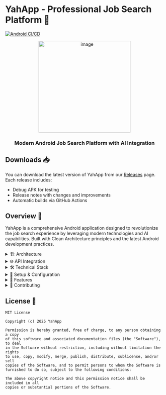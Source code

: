 # YahApp - Professional Job Search Platform 🚀

[![Android CI/CD](https://github.com/DGOSalazar/yahApp/actions/workflows/android.yml/badge.svg)](https://github.com/DGOSalazar/yahApp/actions/workflows/android.yml)

<div align="center">
  <img width="292" alt="image" src="https://github.com/user-attachments/assets/97af0d84-6a84-4e02-ae30-c6f01b9a574b" />

  <h3>Modern Android Job Search Platform with AI Integration</h3>
</div>

## Downloads 📥

You can download the latest version of YahApp from our [Releases](https://github.com/DGOSalazar/yahApp/releases) page. Each release includes:
- Debug APK for testing
- Release notes with changes and improvements
- Automatic builds via GitHub Actions

## Overview 📱

YahApp is a comprehensive Android application designed to revolutionize the job search experience by leveraging modern technologies and AI capabilities. Built with Clean Architecture principles and the latest Android development practices.

<details>
<summary>🏗️ Architecture</summary>

### Clean Architecture Implementation

```
com.cortech.yahapp/
├── core/                          # Core functionality shared across features
│   ├── data/                      # Data layer implementation
│   │   ├── api/                   # API interfaces and services
│   │   ├── local/                 # Local storage implementations
│   │   ├── model/                 # Data models and DTOs
│   │   │   ├── auth/              # Authentication models
│   │   │   └── recommendation/    # Recommendation models
│   │   └── repository/            # Repository implementations
│   ├── di/                        # Dependency injection modules
│   ├── domain/                    # Business logic & use cases
│   │   ├── model/                 # Domain models
│   │   │   ├── auth/              # Authentication domain models
│   │   │   └── chat/              # Chat domain models
│   │   ├── repository/            # Repository interfaces
│   │   └── usecase/               # Use cases by feature
│   │       ├── auth/              # Authentication use cases
│   │       ├── chat/              # Chat use cases
│   │       └── profile/           # Profile use cases
│   ├── navigation/                # Navigation components
│   ├── presentation/              # Shared UI components
│   │   ├── components/            # Reusable composables
│   │   └── theme/                 # App theming
│   └── utils/                     # Utility classes
└── features/                      # Feature modules
    ├── home/                      # Home feature
    │   ├── model/                 # Feature-specific models
    │   │   └── state/             # UI state management
    │   ├── screen/                # UI screens
    │   │   └── component/         # Screen-specific components
    │   └── viewmodel/             # ViewModels
    ├── profile/                   # Profile management
    │   ├── model/                 # Profile models
    │   ├── view/                  # Profile UI
    │   │   └── component/         # Profile components
    │   └── viewmodel/             # Profile ViewModels
    ├── register/                  # User registration
    │   ├── model/                 # Registration models
    │   ├── view/                  # Registration UI
    │   └── viewmodel/             # Registration ViewModels
    └── splash/                    # App initialization
        ├── model/                 # Splash models
        ├── view/                  # Splash screen
        └── viewmodel/             # Splash ViewModels
```

### Architecture Flow Diagram

```mermaid
graph TD
    subgraph Presentation Layer
        UI[UI Components] --> |State & Events| VM[ViewModels]
        VM --> |UI State| UI
    end
    
    subgraph Domain Layer
        VM --> |Execute| UC[Use Cases]
        UC --> |Domain Models| VM
        UC --> |Repository Interface| R[Repositories]
    end
    
    subgraph Data Layer
        R --> |Implementation| RI[Repository Impl]
        RI --> |DTOs| API[API Service]
        RI --> |Local Data| LS[Local Storage]
        API --> |Network| BE[Backend Services]
        BE --> |Response| API
        API --> |Mapped Models| RI
        LS --> |Cached Data| RI
    end
    
    style Presentation Layer fill:#e1f5fe,stroke:#01579b
    style Domain Layer fill:#f3e5f5,stroke:#4a148c
    style Data Layer fill:#e8f5e9,stroke:#1b5e20
```
</details>

<details>
<summary>🌐 API Integration</summary>

### External Services

1. **User Authentication & Profile API**
   ```
   Base URL: https://hackaton-rails-api.duckdns.org:3000
   Endpoints:
   - GET /users/?name={user_name}
   - POST /users/
   ```

2. **Job Positions API**
   ```
   Base URL: https://api-ai-solution.vercel.app
   Endpoints:
   - GET /jobs/recommended
   - POST /jobs/position
   ```

3. **Google Gemini AI Integration**
   - CV Analysis
   - Job Recommendations
   - Natural Language Chat

</details>

<details>
<summary>🛠️ Technical Stack</summary>

### Core Technologies

- **UI Framework**: Jetpack Compose
- **Architecture**: MVVM + Clean Architecture
- **Dependency Injection**: Hilt
- **Networking**: Retrofit 2.9.0 + OkHttp 4.12.0
- **JSON Parsing**: Gson 2.10.1
- **Async Operations**: Kotlin Coroutines & Flow
- **Local Storage**: SharedPreferences
- **AI Integration**: Google Gemini

### Key Features

- Material 3 Design
- Dark/Light Theme Support
- PDF Processing
- Real-time Chat
- AI-powered Job Matching
- Profile Management
- Secure Authentication

</details>

<details>
<summary>🔧 Setup & Configuration</summary>

### Prerequisites

- Android Studio Hedgehog or later
- JDK 17
- Android SDK 34
- Kotlin 1.9.0

### Configuration

1. Clone the repository
   ```bash
   git clone https://github.com/yourusername/yahapp.git
   ```

2. Add your API keys in local.properties:
   ```properties
   GEMINI_API_KEY=your_api_key_here
   ```

3. Sync project with Gradle files

4. Run the app on an emulator or device

</details>

<details>
<summary>📱 Features</summary>

### Core Functionality

1. **Authentication**
   - User Registration
   - Profile Management
   - Role-based Access (HR/Employee)

2. **Job Search**
   - AI-powered Job Recommendations
   - CV Upload & Analysis
   - Position Matching

3. **HR Tools**
   - Job Position Creation
   - Candidate Search
   - CV Review

4. **Chat Interface**
   - Natural Language Interaction
   - Job-related Queries
   - CV Analysis Results

### Screenshots

[Screenshots will be added here]

</details>

<details>
<summary>👥 Contributing</summary>

We welcome contributions! Please follow these steps:

1. Fork the repository
2. Create a feature branch
3. Commit your changes
4. Push to the branch
5. Open a Pull Request

Please ensure your code follows our coding standards and includes appropriate tests.

</details>

## License 📄

```
MIT License

Copyright (c) 2025 YahApp

Permission is hereby granted, free of charge, to any person obtaining a copy
of this software and associated documentation files (the "Software"), to deal
in the Software without restriction, including without limitation the rights
to use, copy, modify, merge, publish, distribute, sublicense, and/or sell
copies of the Software, and to permit persons to whom the Software is
furnished to do so, subject to the following conditions:

The above copyright notice and this permission notice shall be included in all
copies or substantial portions of the Software.
```
